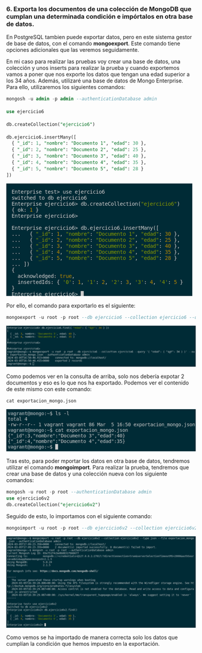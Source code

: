 ### 6. Exporta los documentos de una colección de MongoDB que cumplan una determinada condición e impórtalos en otra base de datos.

En PostgreSQL tambien puede exportar datos, pero en este sistema gestor de base de datos, con el comando **mongoexport**. Este comando tiene opciones adicionales que las veremos seguidamente.

En mi caso para realizar las pruebas voy crear una base de datos, una colección y unos inserts para realizar la prueba y cuando exportemos vamos a poner que nos exporte los datos que tengan una edad superior a los 34 años. Además, utilizaré una base de datos de Mongo Enterprise. Para ello, utilizaremos los siguientes comandos:

```sql
mongosh -u admin -p admin --authenticationDatabase admin

use ejercicio6

db.createCollection("ejercicio6")

db.ejercicio6.insertMany([
  { "_id": 1, "nombre": "Documento 1", "edad": 30 },
  { "_id": 2, "nombre": "Documento 2", "edad": 25 },
  { "_id": 3, "nombre": "Documento 3", "edad": 40 },
  { "_id": 4, "nombre": "Documento 4", "edad": 35 },
  { "_id": 5, "nombre": "Documento 5", "edad": 28 }
])
```

![FOTOS](img/38.png)

Por ello, el comando para exportarlo es el siguiente:

```sql
mongoexport -u root -p root --db ejercicio6 --collection ejercicio6 --query '{ "edad": { "$gt": 34 } }' --out exportacion_mongo.json --authenticationDatabase admin
```

![FOTOS](img/39.png)

Como podemos ver en la consulta de arriba, solo nos debería expotar 2 documentos y eso es lo que nos ha exportado. Podemos ver el contenido de este mismo con este comando:

```sql
cat exportacion_mongo.json
```

![FOTOS](img/40.png)

Tras esto, para poder mportar los datos en otra base de datos, tendremos utilizar el comando **mongoimport**. Para realizar la prueba, tendremos que crear una base de datos y una colección nueva con los siguiente comandos:

```sql
mongosh -u root -p root --authenticationDatabase admin
use ejercicio6v2
db.createCollection("ejercicio6v2")
```

Seguido de esto, lo importamos con el siguiente comando:

```sql
mongoimport -u root -p root --db ejercicio6v2 --collection ejercicio6v2 --type json --file exportacion_mongo.json --authenticationDatabase admin
```

![FOTOS](img/41.png)

Como vemos se ha importado de manera correcta solo los datos que cumplían la condición que hemos impuesto en la exportación.